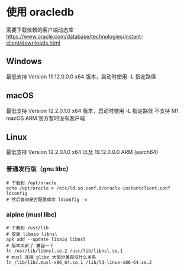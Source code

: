 # 使用 oracledb
需要下载依赖的客户端动态库 https://www.oracle.com/database/technologies/instant-client/downloads.html

## Windows
最低支持 Version 19.12.0.0.0 x64 版本，启动时使用 -L 指定路径

## macOS
最低支持 Version 12.2.0.1.0 x64 版本，启动时使用 -L 指定路径
不支持 M1 macOS ARM 官方暂时没有客户端

## Linux
最低支持 Version 12.2.0.1.0 x64 以及 19.12.0.0.0 ARM (aarch64)

### 普通发行版（gnu libc）
```shell
# 下载到 /opt/oracle
echo /opt/oracle > /etc/ld.so.conf.d/oracle-instantclient.conf
ldconfig
# 然后查询是否配置成功 ldconfig -v
```
### alpine (musl libc)
```shell
# 下载到 /usr/lib
# 安装 libaio libnsl
apk add --update libaio libnsl
# 版本太新了 兼容一下
ln /usr/lib/libnsl.so.2 /usr/lib/libnsl.so.1
# musl 连接 glibc 大部分兼容没什么关系
ln /lib/libc.musl-x86_64.so.1 /lib/ld-linux-x86-64.so.2
```
